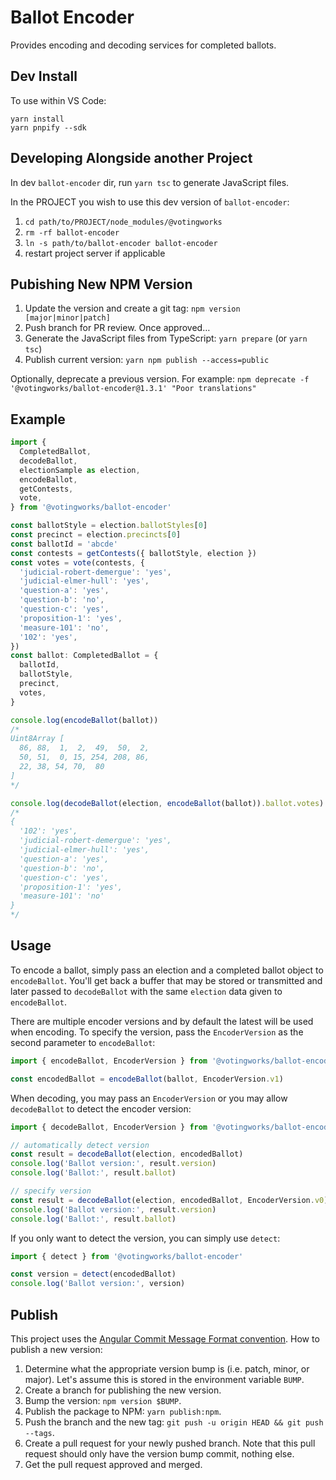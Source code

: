 # Ballot Encoder

Provides encoding and decoding services for completed ballots.

## Dev Install

To use within VS Code:

```
yarn install
yarn pnpify --sdk
```

## Developing Alongside another Project

In dev `ballot-encoder` dir, run `yarn tsc` to generate JavaScript files.

In the PROJECT you wish to use this dev version of `ballot-encoder`:

1. `cd path/to/PROJECT/node_modules/@votingworks`
2. `rm -rf ballot-encoder`
3. `ln -s path/to/ballot-encoder ballot-encoder`
4. restart project server if applicable

## Pubishing New NPM Version

1. Update the version and create a git tag: `npm version [major|minor|patch]`
2. Push branch for PR review. Once approved…
3. Generate the JavaScript files from TypeScript: `yarn prepare` (or `yarn tsc`)
4. Publish current version: `yarn npm publish --access=public`

Optionally, deprecate a previous version. For example:
`npm deprecate -f '@votingworks/ballot-encoder@1.3.1' "Poor translations"`

## Example

```ts
import {
  CompletedBallot,
  decodeBallot,
  electionSample as election,
  encodeBallot,
  getContests,
  vote,
} from '@votingworks/ballot-encoder'

const ballotStyle = election.ballotStyles[0]
const precinct = election.precincts[0]
const ballotId = 'abcde'
const contests = getContests({ ballotStyle, election })
const votes = vote(contests, {
  'judicial-robert-demergue': 'yes',
  'judicial-elmer-hull': 'yes',
  'question-a': 'yes',
  'question-b': 'no',
  'question-c': 'yes',
  'proposition-1': 'yes',
  'measure-101': 'no',
  '102': 'yes',
})
const ballot: CompletedBallot = {
  ballotId,
  ballotStyle,
  precinct,
  votes,
}

console.log(encodeBallot(ballot))
/*
Uint8Array [
  86, 88,  1,  2,  49,  50,  2,
  50, 51,  0, 15, 254, 208, 86,
  22, 38, 54, 70,  80
]
*/

console.log(decodeBallot(election, encodeBallot(ballot)).ballot.votes)
/*
{
  '102': 'yes',
  'judicial-robert-demergue': 'yes',
  'judicial-elmer-hull': 'yes',
  'question-a': 'yes',
  'question-b': 'no',
  'question-c': 'yes',
  'proposition-1': 'yes',
  'measure-101': 'no'
}
*/
```

## Usage

To encode a ballot, simply pass an election and a completed ballot object to
`encodeBallot`. You'll get back a buffer that may be stored or transmitted and
later passed to `decodeBallot` with the same `election` data given to
`encodeBallot`.

There are multiple encoder versions and by default the latest will be used when
encoding. To specify the version, pass the `EncoderVersion` as the second
parameter to `encodeBallot`:

```ts
import { encodeBallot, EncoderVersion } from '@votingworks/ballot-encoder'

const encodedBallot = encodeBallot(ballot, EncoderVersion.v1)
```

When decoding, you may pass an `EncoderVersion` or you may allow `decodeBallot`
to detect the encoder version:

```ts
import { decodeBallot, EncoderVersion } from '@votingworks/ballot-encoder'

// automatically detect version
const result = decodeBallot(election, encodedBallot)
console.log('Ballot version:', result.version)
console.log('Ballot:', result.ballot)

// specify version
const result = decodeBallot(election, encodedBallot, EncoderVersion.v0)
console.log('Ballot version:', result.version)
console.log('Ballot:', result.ballot)
```

If you only want to detect the version, you can simply use `detect`:

```ts
import { detect } from '@votingworks/ballot-encoder'

const version = detect(encodedBallot)
console.log('Ballot version:', version)
```

## Publish

This project uses the
[Angular Commit Message Format convention](https://gist.github.com/brianclements/841ea7bffdb01346392c).
How to publish a new version:

1. Determine what the appropriate version bump is (i.e. patch, minor, or major).
   Let's assume this is stored in the environment variable `BUMP`.
2. Create a branch for publishing the new version.
3. Bump the version: `npm version $BUMP`.
4. Publish the package to NPM: `yarn publish:npm`.
5. Push the branch and the new tag:
   `git push -u origin HEAD && git push --tags`.
6. Create a pull request for your newly pushed branch. Note that this pull
   request should only have the version bump commit, nothing else.
7. Get the pull request approved and merged.
